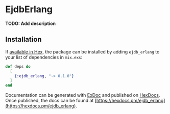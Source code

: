 # EjdbErlang

**TODO: Add description**

## Installation

If [available in Hex](https://hex.pm/docs/publish), the package can be installed
by adding `ejdb_erlang` to your list of dependencies in `mix.exs`:

```elixir
def deps do
  [
    {:ejdb_erlang, "~> 0.1.0"}
  ]
end
```

Documentation can be generated with [ExDoc](https://github.com/elixir-lang/ex_doc)
and published on [HexDocs](https://hexdocs.pm). Once published, the docs can
be found at [https://hexdocs.pm/ejdb_erlang](https://hexdocs.pm/ejdb_erlang).

